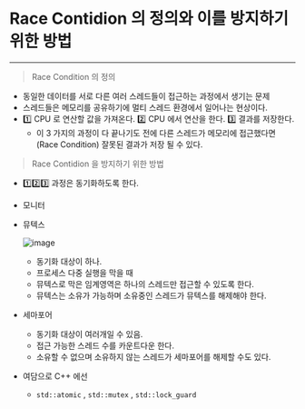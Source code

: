 # Race Contidion 의 정의와 이를 방지하기 위한 방법

---

> Race Condition 의 정의

- 동일한 데이터를 서로 다른 여러 스레드들이 접근하는 과정에서 생기는 문제
- 스레드들은 메모리를 공유하기에 멀티 스레드 환경에서 일어나는 현상이다.
- 1️⃣ CPU 로 연산할 값을 가져온다. 2️⃣ CPU 에서 연산을 한다. 3️⃣ 결과를 저장한다.
    - 이 3 가지의 과정이 다 끝나기도 전에 다른 스레드가 메모리에 접근했다면(Race Condition) 잘못된 결과가 저장 될 수 있다.

> Race Contidion 을 방지하기 위한 방법

- 1️⃣2️⃣3️⃣ 과정은 동기화하도록 한다.
- 모니터
- 뮤텍스
    
    ![image](https://user-images.githubusercontent.com/42318591/122630783-5370b580-d101-11eb-92b4-72d765356b54.png)

    - 동기화 대상이 하나.
    - 프로세스 다중 실행을 막을 때
    - 뮤텍스로 막은 임계영역은 하나의 스레드만 접근할 수 있도록 한다.
    - 뮤텍스는 소유가 가능하며 소유중인 스레드가 뮤텍스를 해제해야 한다.
- 세마포어
    - 동기화 대상이 여러개일 수 있음.
    - 접근 가능한 스레드 수를 카운트다운 한다.
    - 소유할 수 없으며 소유하지 않는 스레드가 세마포어를 해제할 수도 있다.
- 여담으로 C++ 에선
    - `std::atomic` , `std::mutex` , `std::lock_guard`